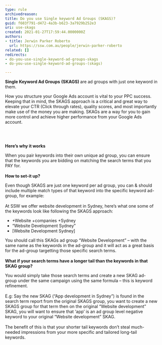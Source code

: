 ```yaml
---
type: rule
archivedreason: 
title: Do you use Single keyword Ad Groups (SKAGS)?
guid: f603f791-d472-4a3b-b623-3a7929b252e3
uri: use-skags
created: 2021-01-27T17:59:44.0000000Z
authors:
- title: Jerwin Parker Roberto
  url: https://ssw.com.au/people/jerwin-parker-roberto
related: []
redirects:
- do-you-use-single-keyword-ad-groups-skags
- do-you-use-single-keyword-ad-groups-(skags)

---
```



<p class="ssw15-rteElement-P"><b>Single Keyword Ad Groups</b> <b>(SKAGS) </b>are ad groups with just one keyword in them.​<br></p><p class="ssw15-rteElement-P">How you structure your Google Ads account is vital to your PPC success. Keeping that in mind, the SKAGS approach is a critical and great way to elevate your CTR (Click through rates), quality scores, and most importantly make use of the money you are making. SKAGs are a way for you to gain more control and achieve higher performance from your Google Ads account.&#160;<span style="color&#58;#444444;">​</span></p>
<br><excerpt class='endintro'></excerpt><br>
<p><b>Here’s why it works</b></p><p>When you pair keywords into their own unique ad group, you can ensure that the keywords you are bidding on matching the search terms that you PAY for.&#160;<br><br><b>How to set-it up?</b></p><p>Even though SKAGS are just one keyword per ad group, you can &amp; should include multiple match types of that keyword into the specific keyword ad-group, for example&#58;&#160;<br><br>At SSW we offer website development in Sydney, here’s what one some of the keywords look like following the SKAGS approach&#58;&#160;<br><ul><li><span style="background-color&#58;initial;">+Website +companies +Sydney</span><br></li><li>“Website Development Sydney”&#160;</li><li>[Website Development Sydney]<br></li></ul>You should call this SKAGs ad group “Website Development” – with the same name as the keywords in the ad-group and it will act as a great basis for the ad-group targetting those specific search terms.&#160;<br><br><b>What if your search terms have a longer tail than the keywords in that SKAG group?&#160;</b></p><p>Y​ou would simply take those search terms and create a new SKAG ad-group under the same campaign using the same formula – this is keyword refinement.&#160;<br><br>E.g&#58; Say the new SKAG (“App development in Sydney”) is found in the search term report from the original SKAGS group, you want to create a new SKAGS group for that term then on the original “Website development” SKAG, you will want to ensure that ‘app’ is an ad group level negative keyword to your original “Website development” SKAG.&#160;<br><br>The benefit of this is that your shorter tail keywords don’t steal much-needed impressions from your more specific and tailored long-tail keywords.<br></p>


